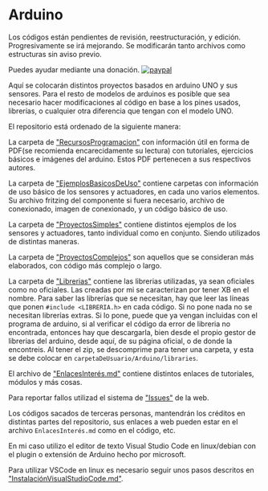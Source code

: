 
# Arduino
Los códigos están pendientes de revisión, reestructuración, y edición. Progresivamente se irá mejorando. Se modificarán tanto archivos como estructuras sin aviso previo.

Puedes ayudar mediante una donación. [![paypal](https://www.paypalobjects.com/es_ES/ES/i/btn/btn_donateCC_LG.gif)](https://www.paypal.com/cgi-bin/webscr?cmd=_s-xclick&hosted_button_id=CZM8VWFAP5UUY&source=url)

Aquí se colocarán distintos proyectos basados en arduino UNO y sus sensores. Para el resto de modelos de arduinos es posible que sea necesario hacer modificaciones al código en base a los pines usados, librerías, o cualquier otra diferencia que tengan con el modelo UNO.

El repositorio está ordenado de la siguiente manera:

La carpeta de ["RecursosProgramacion"](RecursosProgramacion) con información útil en forma de PDF(se recomienda encarecidamente su lectura) con tutoriales, ejercicios básicos e imágenes del arduino. Estos PDF pertenecen a sus respectivos autores.

La carpeta de ["EjemplosBasicosDeUso"](EjemplosBasicosDeUso) contiene carpetas con información de uso básico de los sensores y actuadores, en cada uno varios elementos. Su archivo fritzing del componente si fuera necesario, archivo de conexionado, imagen de conexionado, y un código básico de uso.

La carpeta de ["ProyectosSimples"](ProyectosSimples) contiene distintos ejemplos de los sensores y actuadores, tanto individual como en conjunto. Siendo utilizados de distintas maneras.

La carpeta de ["ProyectosComplejos"](ProyectosComplejos) son aquellos que se consideran más elaborados, con código más complejo o largo.

La carpeta de ["Librerias"](Librerias) contiene las librerias utilizadas, ya sean oficiales como no oficiales. Las creadas por mi se caracterizan por tener XB en el nombre. Para saber las librerías que se necesitan, hay que leer las líneas que ponen `#include <LIBRERIA.h>` en cada código. Si no pone nada no se necesitan librerías extras. Si lo pone, puede que ya vengan incluidas con el programa de arduino, si al verificar el código da error de libreria no encontrada, entonces hay que descargarla, bien desde el propio gestor de librerias del arduino, desde aquí, de su página oficial, o de donde la encontreis. Al tener el zip, se descomprime para tener una carpeta, y esta se debe colocar en `carpetaDeUsuario/Arduino/libraries`.

El archivo de ["EnlacesInterés.md"](EnlacesInterés.md) contiene distintos enlaces de tutoriales, módulos y más cosas.

Para reportar fallos utilizad el sistema de ["Issues"](https://github.com/Xibhu/Arduino/issues) de la web.

Los códigos sacados de terceras personas, mantendrán los créditos en distintas partes del repositorio, sus enlaces a web pueden estar en el archivo `EnlacesInterés.md` como en el código, etc.

En mi caso utilizo el editor de texto Visual Studio Code en linux/debian con el plugin o extensión de Arduino hecho por microsoft.

Para utilizar VSCode en linux es necesario seguir unos pasos descritos en ["InstalaciónVisualStudioCode.md"](InstalaciónVisualStudioCode.md).
